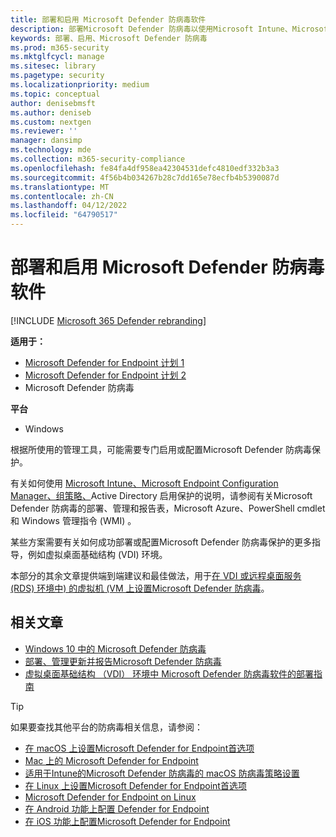 ```yaml
---
title: 部署和启用 Microsoft Defender 防病毒软件
description: 部署Microsoft Defender 防病毒以使用Microsoft Intune、Microsoft Endpoint Configuration Manager、组策略、PowerShell cmdlet 或 WMI 保护终结点。
keywords: 部署、启用、Microsoft Defender 防病毒
ms.prod: m365-security
ms.mktglfcycl: manage
ms.sitesec: library
ms.pagetype: security
ms.localizationpriority: medium
ms.topic: conceptual
author: denisebmsft
ms.author: deniseb
ms.custom: nextgen
ms.reviewer: ''
manager: dansimp
ms.technology: mde
ms.collection: m365-security-compliance
ms.openlocfilehash: fe84fa4df958ea42304531defc4810edf332b3a3
ms.sourcegitcommit: 4f56b4b034267b28c7dd165e78ecfb4b5390087d
ms.translationtype: MT
ms.contentlocale: zh-CN
ms.lasthandoff: 04/12/2022
ms.locfileid: "64790517"
---
```

# <a name="deploy-and-enable-microsoft-defender-antivirus"></a>部署和启用 Microsoft Defender 防病毒软件

[!INCLUDE [Microsoft 365 Defender rebranding](../../includes/microsoft-defender.md)]


**适用于：**

- [Microsoft Defender for Endpoint 计划 1](https://go.microsoft.com/fwlink/p/?linkid=2154037)
- [Microsoft Defender for Endpoint 计划 2](https://go.microsoft.com/fwlink/p/?linkid=2154037)
- Microsoft Defender 防病毒

**平台**
- Windows

根据所使用的管理工具，可能需要专门启用或配置Microsoft Defender 防病毒保护。 

有关如何使用 [Microsoft Intune、Microsoft Endpoint Configuration Manager、组策略、](deploy-manage-report-microsoft-defender-antivirus.md#ref2)Active Directory 启用保护的说明，请参阅有关Microsoft Defender 防病毒的部署、管理和报告表，Microsoft Azure、PowerShell cmdlet 和 Windows 管理指令 (WMI) 。

某些方案需要有关如何成功部署或配置Microsoft Defender 防病毒保护的更多指导，例如虚拟桌面基础结构 (VDI) 环境。

本部分的其余文章提供端到端建议和最佳做法，用于[在 VDI 或远程桌面服务 (RDS) 环境中) 的虚拟机 (VM 上设置Microsoft Defender 防病毒](deployment-vdi-microsoft-defender-antivirus.md)。

## <a name="related-articles"></a>相关文章

- [Windows 10 中的 Microsoft Defender 防病毒](microsoft-defender-antivirus-in-windows-10.md)
- [部署、管理更新并报告Microsoft Defender 防病毒](deploy-manage-report-microsoft-defender-antivirus.md)
- [虚拟桌面基础结构 （VDI） 环境中 Microsoft Defender 防病毒软件的部署指南](deployment-vdi-microsoft-defender-antivirus.md)

> [!TIP]
> 如果要查找其他平台的防病毒相关信息，请参阅：
> - [在 macOS 上设置Microsoft Defender for Endpoint首选项](mac-preferences.md)
> - [Mac 上的 Microsoft Defender for Endpoint](microsoft-defender-endpoint-mac.md)
> - [适用于Intune的Microsoft Defender 防病毒的 macOS 防病毒策略设置](/mem/intune/protect/antivirus-microsoft-defender-settings-macos)
> - [在 Linux 上设置Microsoft Defender for Endpoint首选项](linux-preferences.md)
> - [Microsoft Defender for Endpoint on Linux](microsoft-defender-endpoint-linux.md)
> - [在 Android 功能上配置 Defender for Endpoint](android-configure.md)
> - [在 iOS 功能上配置Microsoft Defender for Endpoint](ios-configure-features.md)